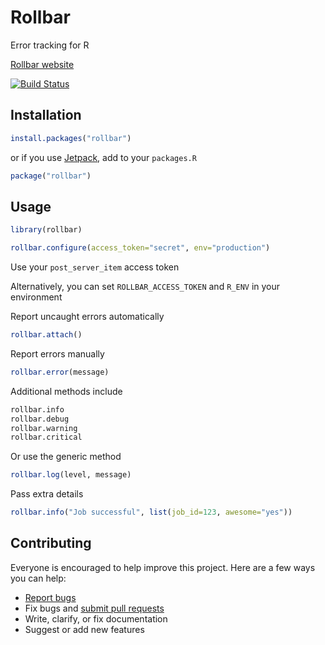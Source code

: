# Rollbar

Error tracking for R

[Rollbar website](https://rollbar.com/)

[![Build Status](https://travis-ci.org/ankane/rollbar.svg?branch=master)](https://travis-ci.org/ankane/rollbar)

## Installation

```r
install.packages("rollbar")
```

or if you use [Jetpack](https://github.com/ankane/jetpack), add to your `packages.R`

```r
package("rollbar")
```

## Usage

```r
library(rollbar)

rollbar.configure(access_token="secret", env="production")
```

Use your `post_server_item` access token

Alternatively, you can set `ROLLBAR_ACCESS_TOKEN` and `R_ENV` in your environment

Report uncaught errors automatically

```r
rollbar.attach()
```

Report errors manually

```r
rollbar.error(message)
```

Additional methods include

```r
rollbar.info
rollbar.debug
rollbar.warning
rollbar.critical
```

Or use the generic method

```r
rollbar.log(level, message)
```

Pass extra details

```r
rollbar.info("Job successful", list(job_id=123, awesome="yes"))
```

## Contributing

Everyone is encouraged to help improve this project. Here are a few ways you can help:

- [Report bugs](https://github.com/ankane/rollbar/issues)
- Fix bugs and [submit pull requests](https://github.com/ankane/rollbar/pulls)
- Write, clarify, or fix documentation
- Suggest or add new features
